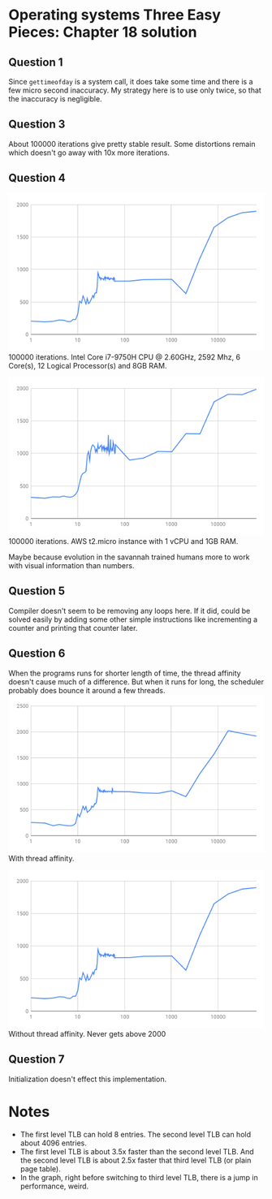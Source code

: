 # Operating systems Three Easy Pieces: Chapter 18 solution

## Question 1

Since `gettimeofday` is a system call, it does take some time and there is a few micro second inaccuracy. My strategy here is to use only twice, so that the inaccuracy is negligible.

## Question 3

About 100000 iterations give pretty stable result. Some distortions remain which doesn't go away with 10x more iterations.

## Question 4

![Chart](./chart.png)
100000 iterations. Intel Core i7-9750H CPU @ 2.60GHz, 2592 Mhz, 6 Core(s), 12 Logical Processor(s) and 8GB RAM.

![Chart AWS](./chart-aws.png)
100000 iterations. AWS t2.micro instance with 1 vCPU and 1GB RAM.

Maybe because evolution in the savannah trained humans more to work with visual information than numbers.

## Question 5

Compiler doesn't seem to be removing any loops here. If it did, could be solved easily by adding some other simple instructions like incrementing a counter and printing that counter later.

## Question 6

When the programs runs for shorter length of time, the thread affinity doesn't cause much of a difference. But when it runs for long, the scheduler probably does bounce it around a few threads.
![with affinity](./chart-thread-affinity.png)
With thread affinity.

![without affinity](./chart.png)
Without thread affinity. Never gets above 2000

## Question 7

Initialization doesn't effect this implementation.

# Notes

- The first level TLB can hold 8 entries. The second level TLB can hold about 4096 entries.
- The first level TLB is about 3.5x faster than the second level TLB. And the second level TLB is about 2.5x faster that third level TLB (or plain page table).
- In the graph, right before switching to third level TLB, there is a jump in performance, weird.
